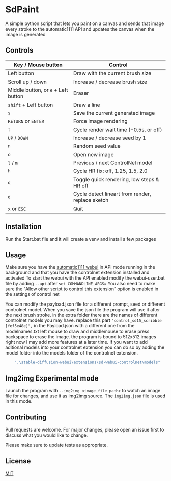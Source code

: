 # SdPaint
A simple python script that lets you paint on a canvas and sends that image every stroke to the automatic1111 API and updates the canvas when the image is generated

## Controls

| Key / Mouse button                  | Control                                          |
|-------------------------------------|--------------------------------------------------|
| Left button                         | Draw with the current brush size                 |
| Scroll up / down                    | Increase / decrease brush size                   |
| Middle button, or `e` + Left button | Eraser                                           |
| `shift` + Left button               | Draw a line                                      |
| `s`                                 | Save the current generated image                 |
| `RETURN` or `ENTER`                 | Force image rendering                            |
| `t`                                 | Cycle render wait time (+0.5s, or off)           |
| `UP` / `DOWN`                       | Increase / decrease seed by 1                    |
| `n`                                 | Random seed value                                |
| `o`                                 | Open new image                                   |
| `l` / `m`                           | Previous / next ControlNel model                 |
| `h`                                 | Cycle HR fix: off, 1.25, 1.5, 2.0                |
| `q`                                 | Toggle quick rendering, low steps & HR off       |
| `d`                                 | Cycle detect lineart from render, replace sketch |
| `x` or `ESC`                        | Quit                                             |


## Installation

Run the Start.bat file and it will create a venv and install a few packages

## Usage

Make sure you have the [automatic1111 webui](https://github.com/AUTOMATIC1111/stable-diffusion-webui) in API mode running in the background and that you have the controlnet extension installed and activated
To start the webui with the API enabled modify the webui-user.bat file by adding ```--api``` after ```set COMMANDLINE_ARGS=```
You also need to make sure the "Allow other script to control this extension" option is enabled in the settings of control net

You can modify the payload.json file for a different prompt, seed or different controlnet model.
When you save the json file the program will use it after the next brush stroke.
in the extra folder there are the names of different controlnet models you may have.
replace this part ```"control_sd15_scribble [fef5e48e]",``` in the Payload.json with a different one from the modelnames.txt
left mouse to draw and middlemouse to erase
press backspace to erase the image.
the program is bound to 512x512 images right now
I may add more features at a later time.
If you want to add aditional models into your controlnet extension you can do so by adding the model folder into the models folder of the controlnet extension.
```bash
    ".\stable-diffusion-webui\extensions\sd-webui-controlnet\models"
```


## Img2img Experimental mode

Launch the program with `--img2img <image_file_path>` to watch an image file for changes, and use it as img2img source. The `img2img.json` file
is used in this mode.

## Contributing

Pull requests are welcome. For major changes, please open an issue first
to discuss what you would like to change.

Please make sure to update tests as appropriate.

## License

[MIT](https://choosealicense.com/licenses/mit/)
